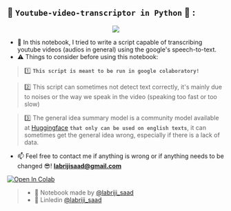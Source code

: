 ## 🎥 `Youtube-video-transcriptor in Python` 🐍 :
<p align="center">
  <img src="https://user-images.githubusercontent.com/74627083/181471696-3de07398-b0d3-4a78-9fb9-06c49528b5c6.png" />
</p>

- 🎯 In this notebook, I tried to write a script capable of transcribing youtube videos (audios in general) using the google's speech-to-text.
- ⚠️ Things to consider before using this notebook:
 > 1️⃣ **`This script is meant to be run in google colaboratory!`**
 
 > 2️⃣ This script can sometimes not detect text correctly, it's mainly due to noises or the way we speak in the video (speaking too fast or too slow)
 
 > 3️⃣ The general idea summary model is a community model available at [Huggingface](https://huggingface.co/) **`that only can be used on english texts`**, it can sometimes get the general idea wrong, especially if there is a lack of data.

- 📫 Feel free to contact me if anything is wrong or if anything needs to be changed 😎!  **labrijisaad@gmail.com**

<a href="https://colab.research.google.com/github/labrijisaad/Youtube-video-transcriptor" target="_parent"><img src="https://colab.research.google.com/assets/colab-badge.svg" alt="Open In Colab"/></a>
> - 🙌 Notebook made by [@labriji_saad](https://github.com/labrijisaad)
> - 🔗 Linledin [@labriji_saad](https://www.linkedin.com/in/labrijisaad/)
